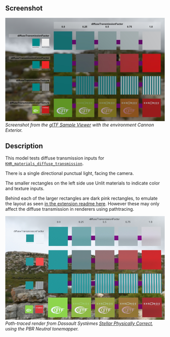## Screenshot

![screenshot](screenshot/screenshot_Large.jpg)<br/>
_Screenshot from the [glTF Sample Viewer](https://github.khronos.org/glTF-Sample-Viewer-Release/) with the environment Cannon Exterior._

## Description

This model tests diffuse transmission inputs for [`KHR_materials_diffuse_transmission`](https://github.com/KhronosGroup/glTF/tree/main/extensions/2.0/Khronos/KHR_materials_diffuse_transmission#readme). 

There is a single directional punctual light, facing the camera. 

The smaller rectangles on the left side use Unlit materials to indicate color and texture inputs.

Behind each of the larger rectangles are dark pink rectangles, to emulate the layout as seen [in the extension readme here](https://github.com/KhronosGroup/glTF/tree/main/extensions/2.0/Khronos/KHR_materials_diffuse_transmission#diffusetransmissionfactor). However these may only affect the diffuse transmission in renderers using pathtracing.

![render from Dassault Stellar](screenshot/dassault-stellar.jpg)<br/>
_Path-traced render from Dassault Systèmes [Stellar Physically Correct](https://blog.3ds.com/brands/3dexcite/stellar-physically-correct/), using the PBR Neutral tonemapper._

